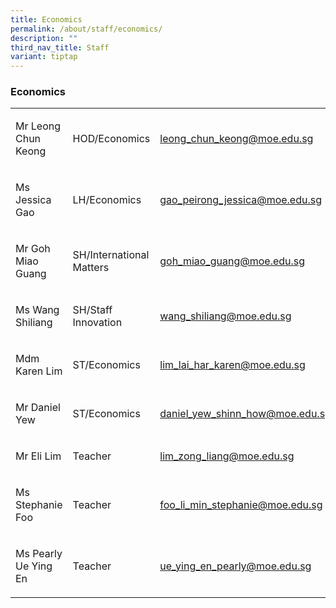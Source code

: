 ```yaml
---
title: Economics
permalink: /about/staff/economics/
description: ""
third_nav_title: Staff
variant: tiptap
---
```

<h3>Economics</h3><table><tbody><tr><td rowspan="1" colspan="1"><p>Mr Leong Chun Keong</p></td><td rowspan="1" colspan="1"><p>HOD/Economics</p></td><td rowspan="1" colspan="1"><p><a href="leong_chun_keong@moe.edu.sg" rel="noopener noreferrer nofollow" target="_blank">leong_chun_keong@moe.edu.sg</a></p></td></tr><tr><td rowspan="1" colspan="1"><p>Ms Jessica Gao</p></td><td rowspan="1" colspan="1"><p>LH/Economics</p></td><td rowspan="1" colspan="1"><p><a href="gao_peirong_jessica@moe.edu.sg" rel="noopener noreferrer nofollow" target="_blank">gao_peirong_jessica@moe.edu.sg</a></p></td></tr><tr><td rowspan="1" colspan="1"><p>Mr Goh Miao Guang</p></td><td rowspan="1" colspan="1"><p>SH/International Matters</p></td><td rowspan="1" colspan="1"><p><a href="goh_miao_guang@moe.edu.sg" rel="noopener noreferrer nofollow" target="_blank">goh_miao_guang@moe.edu.sg</a></p></td></tr><tr><td rowspan="1" colspan="1"><p>Ms Wang Shiliang</p></td><td rowspan="1" colspan="1"><p>SH/Staff Innovation</p></td><td rowspan="1" colspan="1"><p><a href="wang_shiliang@moe.edu.sg" rel="noopener noreferrer nofollow" target="_blank">wang_shiliang@moe.edu.sg</a></p></td></tr><tr><td rowspan="1" colspan="1"><p>Mdm Karen Lim</p></td><td rowspan="1" colspan="1"><p>ST/Economics</p></td><td rowspan="1" colspan="1"><p><a href="lim_lai_har_karen@moe.edu.sg" rel="noopener noreferrer nofollow" target="_blank">lim_lai_har_karen@moe.edu.sg</a></p></td></tr><tr><td rowspan="1" colspan="1"><p>Mr Daniel Yew</p></td><td rowspan="1" colspan="1"><p>ST/Economics</p></td><td rowspan="1" colspan="1"><p><a href="daniel_yew_shinn_how@moe.edu.sg" rel="noopener noreferrer nofollow" target="_blank">daniel_yew_shinn_how@moe.edu.sg</a></p></td></tr><tr><td rowspan="1" colspan="1"><p>Mr Eli Lim</p></td><td rowspan="1" colspan="1"><p>Teacher</p></td><td rowspan="1" colspan="1"><p><a href="lim_zong_liang@moe.edu.sg" rel="noopener noreferrer nofollow" target="_blank">lim_zong_liang@moe.edu.sg</a></p></td></tr><tr><td rowspan="1" colspan="1"><p>Ms Stephanie Foo</p></td><td rowspan="1" colspan="1"><p>Teacher</p></td><td rowspan="1" colspan="1"><p><a href="foo_li_min_stephanie@moe.edu.sg" rel="noopener noreferrer nofollow" target="_blank">foo_li_min_stephanie@moe.edu.sg</a></p></td></tr><tr><td rowspan="1" colspan="1"><p>Ms Pearly Ue Ying En</p></td><td rowspan="1" colspan="1"><p>Teacher</p></td><td rowspan="1" colspan="1"><p><a href="ue_ying_en_pearly@moe.edu.sg" rel="noopener noreferrer nofollow" target="_blank">ue_ying_en_pearly@moe.edu.sg</a></p></td></tr></tbody></table><p></p>